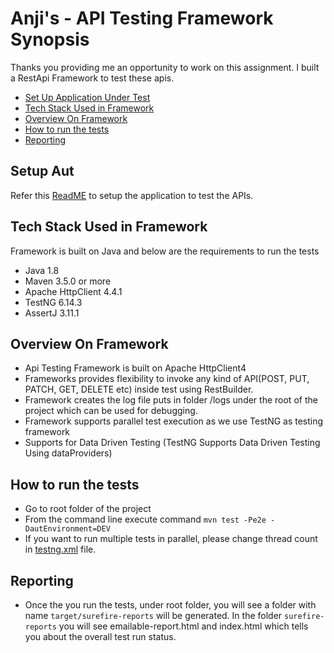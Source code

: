 # Anji's - API Testing Framework Synopsis


Thanks you providing me an opportunity to work on this assignment. I built a RestApi Framework to test these apis.

* [Set Up Application Under Test](#setup_aut)
* [Tech Stack Used in Framework](#tech-stack-used-in-framework)
* [Overview On Framework](#Overview-On-Framework)
* [How to run the tests](#how-to-run-the-tests)
* [Reporting](#reporting)

## Setup Aut
Refer this [ReadME](https://github.com/AnjiB/anji-kot-lin/blob/master/README.md) to setup the application to test the APIs.

## Tech Stack Used in Framework

Framework is built on Java and below are the requirements to run the tests

* Java 1.8
* Maven 3.5.0 or more
* Apache HttpClient 4.4.1
* TestNG 6.14.3
* AssertJ 3.11.1

## Overview On Framework

* Api Testing Framework is built on Apache HttpClient4
* Frameworks provides flexibility to invoke any kind of API(POST, PUT, PATCH, GET, DELETE etc) inside test using RestBuilder.
* Framework creates the log file puts in folder /logs under the root of the project which can be used for debugging.
* Framework supports parallel test execution as we use TestNG as testing framework
* Supports for Data Driven Testing (TestNG Supports Data Driven Testing Using dataProviders)


## How to run the tests
* Go to root folder of the project
* From the command line execute command `mvn test -Pe2e -DautEnvironment=DEV`
* If you want to run multiple tests in parallel, please change thread count in [testng.xml](https://github.com/AnjiB/anji-rest-api-framework/blob/main/anji-rest-api-framework/testng.xml) file.

## Reporting
* Once the you run the tests, under root folder, you will see a folder with name `target/surefire-reports` will be generated.
In the folder `surefire-reports` you will see emailable-report.html and index.html which tells you about the overall test run status.
